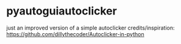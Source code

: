 # pyautoguiautoclicker
just an improved version of a simple autoclicker
credits/inspiration: https://github.com/dillythecoder/Autoclicker-in-python
